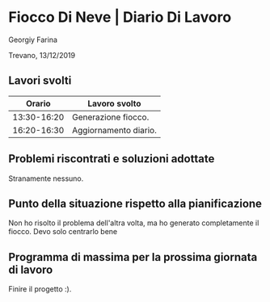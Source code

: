 # Fiocco Di Neve | Diario Di Lavoro
Georgiy Farina

Trevano, 13/12/2019
## Lavori svolti
  Orario | Lavoro svolto
  ---------------- | -------------
  13:30-16:20    | Generazione fiocco.
  16:20-16:30    | Aggiornamento diario.
  

## Problemi riscontrati e soluzioni adottate
   Stranamente nessuno.
   
## Punto della situazione rispetto alla pianificazione
   Non ho risolto il problema dell'altra volta, ma ho generato completamente il fiocco. Devo solo centrarlo bene

## Programma di massima per la prossima giornata di lavoro
  Finire il progetto :).
   

